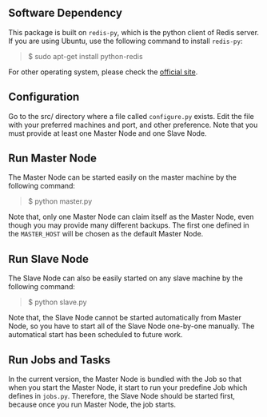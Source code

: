 ## Software Dependency
This package is built on `redis-py`, which is the python client of Redis server. If you are using Ubuntu, use the following command to install `redis-py`:
> $ sudo apt-get install python-redis

For other operating system, please check the [official site][1].


## Configuration
Go to the src/ directory where a file called `configure.py` exists. Edit the file with your preferred machines and port, and other preference. Note that you must provide at least one Master Node and one Slave Node.


## Run Master Node
The Master Node can be started easily on the master machine by the following command:
> $ python master.py

Note that, only one Master Node can claim itself as the Master Node, even though you may provide many different backups. The first one defined in the `MASTER_HOST` will be chosen as the default Master Node.


## Run Slave Node
The Slave Node can also be easily started on any slave machine by the following command:
> $ python slave.py

Note that, the Slave Node cannot be started automatically from Master Node, so you have to start all of the Slave Node one-by-one manually. The automatical start has been scheduled to future work.


## Run Jobs and Tasks
In the current version, the Master Node is bundled with the Job so that when you start the Master Node, it start to run your predefine Job which defines in `jobs.py`. Therefore, the Slave Node should be started first, because once you run Master Node, the job starts.

[1]: https://github.com/andymccurdy/redis-py
